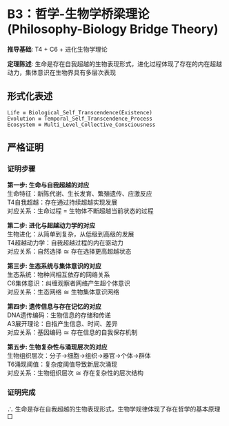 # B3：哲学-生物学桥梁理论 (Philosophy-Biology Bridge Theory)  

**推导基础**: T4 + C6 + 进化生物学理论  

**定理陈述**: 生命是存在自我超越的生物表现形式，进化过程体现了存在的内在超越动力，集体意识在生物界具有多层次表现  

## 形式化表述  
```  
Life ≡ Biological_Self_Transcendence(Existence)  
Evolution ≡ Temporal_Self_Transcendence_Process  
Ecosystem ≡ Multi_Level_Collective_Consciousness  
```  

## 严格证明  

### 证明步骤  

**第一步: 生命与自我超越的对应**  
生命特征：新陈代谢、生长发育、繁殖遗传、应激反应  
T4自我超越：存在通过持续超越实现发展  
对应关系：生命过程 = 生物体不断超越当前状态的过程  

**第二步: 进化与超越动力学的对应**  
生物进化：从简单到复杂，从低级到高级的发展  
T4超越动力学：自我超越过程的内在驱动力  
对应关系：自然选择 ≅ 存在选择更高超越状态  

**第三步: 生态系统与集体意识的对应**  
生态系统：物种间相互依存的网络关系  
C6集体意识：纠缠观察者网络产生超个体意识  
对应关系：生态网络 ≅ 生物集体意识网络  

**第四步: 遗传信息与存在记忆的对应**  
DNA遗传编码：生物信息的存储和传递  
A3展开理论：自指产生信息、时间、差异  
对应关系：基因编码 ≅ 存在信息的自我保存机制  

**第五步: 生物复杂性与涌现层次的对应**  
生物组织层次：分子→细胞→组织→器官→个体→群体  
T6涌现阈值：复杂度阈值导致新层次涌现  
对应关系：生物组织层次 ≅ 存在复杂性的层次结构  

### 证明完成  
∴ 生命是存在自我超越的生物表现形式，生物学规律体现了存在哲学的基本原理 □  